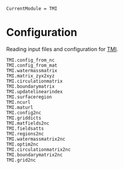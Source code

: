 ```@meta
CurrentModule = TMI
```

# Configuration

Reading input files and configuration for [TMI](https://github.com/ggebbie/TMI.jl).

```@docs
TMI.config_from_nc
TMI.config_from_mat
TMI.watermassmatrix
TMI.matrix_zyx2xyz
TMI.circulationmatrix
TMI.boundarymatrix
TMI.updatelinearindex
TMI.surfaceregion
TMI.ncurl
TMI.maturl
TMI.config2nc
TMI.griddicts
TMI.matfields2nc
TMI.fieldsatts
TMI.regions2nc
TMI.watermassmatrix2nc
TMI.optim2nc
TMI.circulationmatrix2nc
TMI.boundarymatrix2nc
TMI.grid2nc
```
